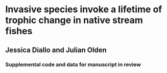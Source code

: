 # Invasive species invoke a lifetime of trophic change in native stream fishes
## Jessica Diallo and Julian Olden
### Supplemental code and data for manuscript in review
